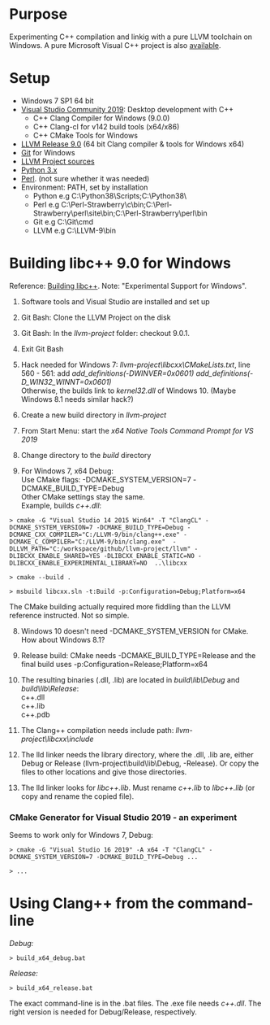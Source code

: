# Purpose

Experimenting C++ compilation and linkig with a pure LLVM toolchain on Windows. 
A pure Microsoft Visual C++ project is also [available](../VStudio_2019).

# Setup

* Windows 7 SP1 64 bit
* [Visual Studio Community 2019](https://visualstudio.microsoft.com/): Desktop development with C++ 
   * C++ Clang Compiler for Windows (9.0.0)
   * C++ Clang-cl for v142 build tools (x64/x86)
   * C++ CMake Tools for Windows
* [LLVM Release 9.0](http://releases.llvm.org/) (64 bit Clang compiler & tools for Windows x64)
* [Git](https://git-scm.com/) for Windows
* [LLVM Project sources](http://llvm.org/docs/GettingStarted.html#checkout)
* [Python 3.x](https://www.python.org/downloads/windows/)
* [Perl](http://strawberryperl.com/). (not sure whether it was needed)
* Environment: PATH, set by installation
   * Python e.g C:\Python38\Scripts\;C:\Python38\
   * Perl e.g C:\Perl-Strawberry\c\bin;C:\Perl-Strawberry\perl\site\bin;C:\Perl-Strawberry\perl\bin
   * Git e.g C:\Git\cmd
   * LLVM e.g C:\LLVM-9\bin

# Building libc++ 9.0 for Windows

Reference: [Building libc++](https://libcxx.llvm.org/docs/BuildingLibcxx.html). Note: "Experimental Support for Windows".

1. Software tools and Visual Studio are installed and set up
1. Git Bash: Clone the LLVM Project on the disk
2. Git Bash: In the *llvm-project* folder: checkout 9.0.1. 
3. Exit Git Bash

4. Hack needed for Windows 7: *llvm-project\libcxx\CMakeLists.txt*, line 560 - 561: add *add_definitions(-DWINVER=0x0601)*
 *add_definitions(-D_WIN32_WINNT=0x0601)*  
  Otherwise, the builds link to *kernel32.dll* of Windows 10. (Maybe Windows 8.1 needs similar hack?)

5. Create a new build directory in *llvm-project*
6. From Start Menu: start the *x64 Native Tools Command Prompt for VS 2019*
7. Change directory to the *build* directory
7. For Windows 7, x64 Debug:  
   Use CMake flags: -DCMAKE_SYSTEM_VERSION=7 -DCMAKE_BUILD_TYPE=Debug  
   Other CMake settings stay the same.  
   Example, builds *c++.dll*:
```
> cmake -G "Visual Studio 14 2015 Win64" -T "ClangCL" -DCMAKE_SYSTEM_VERSION=7 -DCMAKE_BUILD_TYPE=Debug -DCMAKE_CXX_COMPILER="C:/LLVM-9/bin/clang++.exe" -DCMAKE_C_COMPILER="C:/LLVM-9/bin/clang.exe"  -DLLVM_PATH="C:/workspace/github/llvm-project/llvm" -DLIBCXX_ENABLE_SHARED=YES -DLIBCXX_ENABLE_STATIC=NO -DLIBCXX_ENABLE_EXPERIMENTAL_LIBRARY=NO  ..\libcxx

> cmake --build .

> msbuild libcxx.sln -t:Build -p:Configuration=Debug;Platform=x64
```
  The CMake building actually required more fiddling than the LLVM reference instructed. Not so simple.

8. Windows 10 doesn't need -DCMAKE_SYSTEM_VERSION for CMake. How about Windows 8.1?
9. Release build: CMake needs -DCMAKE_BUILD_TYPE=Release and the final build uses -p:Configuration=Release;Platform=x64 
10. The resulting binaries (.dll, .lib) are located in *build\lib\Debug* and *build\lib\Release*:  
    c++.dll  
    c++.lib  
    c++.pdb

11. The Clang++ compilation needs include path: *llvm-project\libcxx\include*
12. The lld linker needs the library directory, where the .dll, .lib are, either Debug or Release (llvm-project\build\lib\Debug, -Release).
Or copy the files to other locations and give those directories.

13. The lld linker looks for *libc++.lib*. Must rename *c++.lib* to *libc++.lib* (or copy and rename the copied file).


### CMake Generator for Visual Studio 2019 - an experiment

Seems to work only for Windows 7, Debug:

```
> cmake -G "Visual Studio 16 2019" -A x64 -T "ClangCL" -DCMAKE_SYSTEM_VERSION=7 -DCMAKE_BUILD_TYPE=Debug ...

> ...

```
# Using Clang++ from the command-line

*Debug:*  
```
> build_x64_debug.bat
```
*Release:*  
```
> build_x64_release.bat
```
The exact command-line is in the .bat files.
The .exe file needs *c++.dll*. The right version is needed for Debug/Release, respectively.
